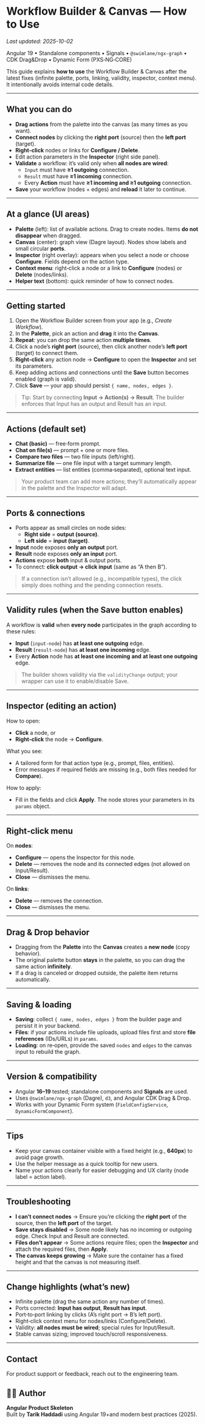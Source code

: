 # Workflow Builder & Canvas — How to Use

_Last updated: 2025-10-02_

Angular 19 • Standalone components • Signals • `@swimlane/ngx-graph` • CDK Drag&Drop • Dynamic Form (PXS‑NG‑CORE)

This guide explains **how to use** the Workflow Builder & Canvas after the latest fixes (infinite palette, ports, linking, validity, inspector, context menu). It intentionally avoids internal code details.

---

## What you can do

- **Drag actions** from the palette into the canvas (as many times as you want).
- **Connect nodes** by clicking the **right port** (source) then the **left port** (target).
- **Right‑click** nodes or links for **Configure / Delete**.
- Edit action parameters in the **Inspector** (right side panel).
- **Validate** a workflow: it’s valid only when **all nodes are wired**:
  - `Input` must have **≥1 outgoing** connection.
  - `Result` must have **≥1 incoming** connection.
  - Every **Action** must have **≥1 incoming and ≥1 outgoing** connection.
- **Save** your workflow (nodes + edges) and **reload** it later to continue.

---

## At a glance (UI areas)

- **Palette** (left): list of available actions. Drag to create nodes. Items **do not disappear** when dragged.
- **Canvas** (center): graph view (Dagre layout). Nodes show labels and small circular **ports**.
- **Inspector** (right overlay): appears when you select a node or choose **Configure**. Fields depend on the action type.
- **Context menu**: right‑click a node or a link to **Configure** (nodes) or **Delete** (nodes/links).
- **Helper text** (bottom): quick reminder of how to connect nodes.

---

## Getting started

1. Open the Workflow Builder screen from your app (e.g., _Create Workflow_).
2. In the **Palette**, pick an action and **drag** it into the **Canvas**.
3. **Repeat**: you can drop the same action **multiple times**.
4. Click a node’s **right port** (source), then click another node’s **left port** (target) to connect them.
5. **Right‑click** any action node → **Configure** to open the **Inspector** and set its parameters.
6. Keep adding actions and connections until the **Save** button becomes enabled (graph is valid).
7. Click **Save** — your app should persist `{ name, nodes, edges }`.

> Tip: Start by connecting **Input → Action(s) → Result**. The builder enforces that Input has an output and Result has an input.

---

## Actions (default set)

- **Chat (basic)** — free‑form prompt.
- **Chat on file(s)** — prompt + one or more files.
- **Compare two files** — two file inputs (left/right).
- **Summarize file** — one file input with a target summary length.
- **Extract entities** — list entities (comma‑separated), optional text input.

> Your product team can add more actions; they’ll automatically appear in the palette and the Inspector will adapt.

---

## Ports & connections

- Ports appear as small circles on node sides:
  - **Right side** = **output (source)**.
  - **Left side** = **input (target)**.
- **Input** node exposes **only an output** port.
- **Result** node exposes **only an input** port.
- **Actions** expose **both** input & output ports.
- To connect: **click output → click input** (same as “A then B”).

> If a connection isn’t allowed (e.g., incompatible types), the click simply does nothing and the pending connection resets.

---

## Validity rules (when the Save button enables)

A workflow is **valid** when **every node** participates in the graph according to these rules:

- **Input** (`input-node`) has **at least one outgoing** edge.
- **Result** (`result-node`) has **at least one incoming** edge.
- Every **Action** node has **at least one incoming** **and** **at least one outgoing** edge.

> The builder shows validity via the `validityChange` output; your wrapper can use it to enable/disable Save.

---

## Inspector (editing an action)

How to open:

- **Click** a node, or
- **Right‑click** the node → **Configure**.

What you see:

- A tailored form for that action type (e.g., prompt, files, entities).
- Error messages if required fields are missing (e.g., both files needed for **Compare**).

How to apply:

- Fill in the fields and click **Apply**. The node stores your parameters in its `params` object.

---

## Right‑click menu

On **nodes**:

- **Configure** — opens the Inspector for this node.
- **Delete** — removes the node and its connected edges (not allowed on Input/Result).
- **Close** — dismisses the menu.

On **links**:

- **Delete** — removes the connection.
- **Close** — dismisses the menu.

---

## Drag & Drop behavior

- Dragging from the **Palette** into the **Canvas** creates a **new node** (copy behavior).
- The original palette button **stays** in the palette, so you can drag the same action **infinitely**.
- If a drag is canceled or dropped outside, the palette item returns automatically.

---

## Saving & loading

- **Saving**: collect `{ name, nodes, edges }` from the builder page and persist it in your backend.
- **Files**: if your actions include file uploads, upload files first and store **file references** (IDs/URLs) in `params`.
- **Loading**: on re‑open, provide the saved `nodes` and `edges` to the canvas input to rebuild the graph.

---

## Version & compatibility

- Angular **16–19** tested; standalone components and **Signals** are used.
- Uses `@swimlane/ngx-graph` (Dagre), `d3`, and Angular CDK Drag & Drop.
- Works with your Dynamic Form system (`FieldConfigService`, `DynamicFormComponent`).

---

## Tips

- Keep your canvas container visible with a fixed height (e.g., **640px**) to avoid page growth.
- Use the helper message as a quick tooltip for new users.
- Name your actions clearly for easier debugging and UX clarity (node label = action label).

---

## Troubleshooting

- **I can’t connect nodes** → Ensure you’re clicking the **right port** of the source, then the **left port** of the target.
- **Save stays disabled** → Some node likely has no incoming or outgoing edge. Check Input and Result are connected.
- **Files don’t appear** → Some actions require files; open the **Inspector** and attach the required files, then **Apply**.
- **The canvas keeps growing** → Make sure the container has a fixed height and that the canvas is not measuring itself.

---

## Change highlights (what’s new)

- Infinite palette (drag the same action any number of times).
- Ports corrected: **Input has output**, **Result has input**.
- Port‑to‑port linking by clicks (A’s right port → B’s left port).
- Right‑click context menu for nodes/links (Configure/Delete).
- Validity: **all nodes must be wired**; special rules for Input/Result.
- Stable canvas sizing; improved touch/scroll responsiveness.

---

## Contact

For product support or feedback, reach out to the engineering team.

## 🧑‍💻 Author

**Angular Product Skeleton**  
Built by **Tarik Haddadi** using Angular 19+and modern best practices (2025).
